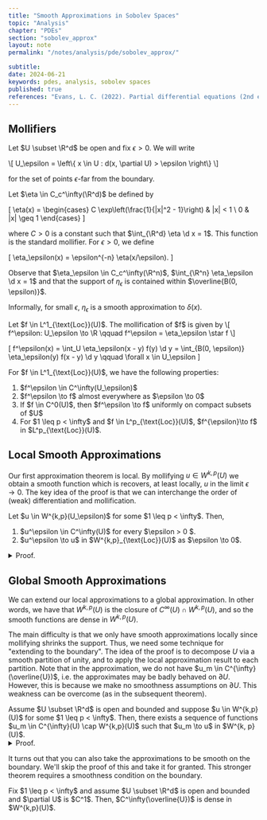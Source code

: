 ```yaml
---
title: "Smooth Approximations in Sobolev Spaces"
topic: "Analysis"
chapter: "PDEs"
section: "sobolev_approx"
layout: note
permalink: "/notes/analysis/pde/sobolev_approx/"

subtitle:
date: 2024-06-21
keywords: pdes, analysis, sobolev spaces
published: true
references: "Evans, L. C. (2022). Partial differential equations (2nd ed.).; "
---
```


## Mollifiers

Let $U \subset \R^d$ be open and fix $\epsilon > 0$. We will write

\\[
U_\epsilon = \left\\{ x \in U : d(x, \partial U) > \epsilon \right\\}
\\]

for the set of points $\epsilon$-far from the boundary.

<div class='definition' name='Standard Mollifier'>
Let $\eta \in C_c^\infty(\R^d)$ be defined by

\[
\eta(x) = \begin{cases}
	   C \exp\left(\frac{1}{|x|^2 - 1}\right) & |x| < 1 \\
	   0 & |x| \geq 1
\end{cases}
\]

where $C>0$ is a constant such that $\int_{\R^d} \eta \d x = 1$. This function is the standard mollifier. For $\epsilon > 0$, we define

\[
\eta_\epsilon(x) = \epsilon^{-n} \eta(x/\epsilon).
\]

Observe that $\eta_\epsilon \in C_c^\infty(\R^n)$, $\int_{\R^n} \eta_\epsilon \d x = 1$ and that the support of $\eta_\epsilon$ is contained within $\overline{B(0, \epsilon)}$. 
</div>

Informally, for small $\epsilon$, $\eta_\epsilon$ is a smooth approximation to $\delta(x)$. 

<div class='definition' name='Mollification'>
Let $f \in L^1_{\text{Loc}}(U)$. The mollification of $f$ is given by
\[
f^\epsilon: U_\epsilon \to \R \qquad f^\epsilon = \eta_\epsilon \star f
\]

\[
f^\epsilon(x) = \int_U \eta_\epsilon(x - y) f(y) \d y = \int_{B(0, \epsilon)} \eta_\epsilon(y) f(x - y) \d y \qquad \forall x \in U_\epsilon
\]
</div>

<div class='theorem' name='Properties of Mollifiers'>
For $f \in L^1_{\text{Loc}}(U)$, we have the following properties:
<ol>
<li> $f^\epsilon \in C^\infty(U_\epsilon)$ </li>
<li> $f^\epsilon \to f$ almost everywhere as $\epsilon \to 0$ </li>
<li> If $f \in C^0(U)$, then $f^\epsilon \to f$ uniformly on compact subsets of $U$ </li>
<li> For $1 \leq p < \infty$ and $f \in L^p_{\text{Loc}}(U)$, $f^{\epsilon}\to f$ in $L^p_{\text{Loc}}(U)$.</li>
</ol>
</div>


## Local Smooth Approximations

Our first approximation theorem is local. By mollifying $u \in W^{k,p}(U)$ we obtain a smooth function which is recovers, at least locally, $u$ in the limit $\epsilon \to 0$. The key idea of the proof is that we can interchange the order of (weak) differentiation and mollification. 

<div class='theorem' name='Local Smooth Approximation'>
Let $u \in W^{k,p}(U_\epsilon)$ for some $1 \leq p < \infty$. Then,
<ol>
<li> $u^\epsilon \in C^\infty(U)$ for every $\epsilon > 0 $. </li>
<li> $u^\epsilon \to u$ in $W^{k,p}_{\text{Loc}}(U)$ as $\epsilon \to 0$. </li>
</ol>
</div>
<details class="proof">
<summary> Proof. </summary>
The first claim is immediate as a property of mollification. For the second claim, we first show that for $|\alpha| \leq k$, 
\[
D^{\alpha} u^\epsilon = \eta_\epsilon \star D^\alpha u \qquad \text{in } \; U_\epsilon
\]

i.e. the ordinary derivative of the smooth function $u^\epsilon$ is the same as mollifying the weak derivative $D^\alpha u$. Indeed, for $x \in U_\epsilon$, we have by ordinary differentiation

\[
\begin{aligned}
D_x^\alpha u^\epsilon(x) &= D_x^\alpha \int_U \eta_\epsilon(x-y) u(y) \d y \\
&= \int_U D_x^\alpha \eta_\epsilon(x - y) u(y) \d y \\
&= (-1)^{|\alpha|} \int_U D_y^\alpha \eta_\epsilon(x - y) u (y) \d y.
\end{aligned}
\]

Now, since $\varphi(y) = \eta_\epsilon(x - y) \in C_c^\infty(U)$, we may weakly differentiate $u$ to obtain

\[
= (-1)^{2 |\alpha|} \int D^\alpha u(y) \eta_\epsilon(x - y) \d y = [\eta_\epsilon \star u](x).
\]

To complete the proof, we now fix $V \Subset U$ open. By Theorem 1,

\[
D^\alpha u^\epsilon = \eta_\epsilon \star u \to D^\alpha u
\]
in $L^p(V)$ as $\epsilon \to 0$. Since this holds for every $|\alpha| \leq k$ and open $V \Subset U$ we see that $u^\epsilon \to u$ in $W_{\text{Loc}}^{k,p}(U)$. 
</details>

## Global Smooth Approximations

We can extend our local approximations to a global approximation. In other words, we have that $W^{k,p}(U)$ is the closure of $C^\infty(U) \cap W^{k,p}(U)$, and so the smooth functions are dense in $W^{k,p}(U)$. 

The main difficulty is that we only have smooth approximations locally since mollifying shrinks the support. Thus, we need some technique for "extending to the boundary". The idea of the proof is to decompose $U$ via a smooth partition of unity, and to apply the local approximation result to each partition. Note that in the approximation, we do not have $u_m \in C^{\infty}(\overline{U})$, i.e. the approximates may be badly behaved on $\partial U$. However, this is because we make no smoothness assumptions on $\partial U$. This weakness can be overcome (as in the subsequent theorem). 

<div class='theorem' name='Global Smooth Approximation (Meyers-Serrin 1964)'>
Assume $U \subset \R^d$ is open and bounded and suppose $u \in W^{k,p}(U)$ for some $1 \leq p < \infty$. Then, there exists a sequence of functions $u_m \in C^{\infty}(U) \cap W^{k,p}(U)$ such that $u_m \to u$ in $W^{k, p}(U)$. 
</div>
<details class="proof">
<summary> Proof. </summary>
Let 

\[
U_i = \{x \in U : d(x, \partial U) > 1/i\} \qquad i = 1, 2, \dots
\]

and $V_i = U_{i+3} \setminus \overline{U}_{i+1}$. Note the $V_i$'s are open and we can choose $V_0 \Subset U$ such that $U = \bigcup_{i=0}^\infty V_i$. Pick a smooth partition of unity $\{ \zeta_i \}_{i=0}^\infty$ that is subordinate to $\{ V_i \}_{i=0}^\infty$, i.e. satisfying

\[
0 \leq \zeta_i \leq 1 \qquad \zeta_i \in C_c^\infty(V_i) \qquad \sum_{i=0}^\infty \zeta_i = 1 \quad \text{on } U.
\]

Fix $\delta > 0$ and set $W_i = U_{i+4} \setminus \overline{U}_i \supset V_i$ for $i = 1, 2, \dots$. For fixed $\epsilon_i > 0$, let $u^i = \eta_{\epsilon_i} \star (\zeta_i u)$. Observe that $\zeta_i u \in W^{k,p}(U)$ and that $\zeta_i u$ is supported on $V_i$. 

<br><br>

Observe that $u^i \to \zeta_i u$ in $W^{k,p}_{\text{Loc}}(U)$ as $\epsilon_i \to 0$. In other words, for any $Z \Subset U$, $\norm{u^i - \zeta_i u}_{W^{k,p}(Z)} \to 0$ as $\epsilon_i \to 0$. 

 If the support of $\zeta_i u$ and $u^i$ are contained in a compactly contained set $Z \Subset U$, then we can conclude $\norm{u^i - \zeta_i u}_{W^{k,p}(U)} \to 0$ as well. Although $\zeta_i u$ is supported on $V_i$, $u^i$ may not be (as it is supported on $B(0, \epsilon_i) + V_i$). However, for $\epsilon_i$ sufficiently small, both are supported on $W_i \supset V_i$ and we thus may conclude that
 
 \[
 \norm{u^i - \zeta_i u}_{W^{k,p}(U)} \leq \frac{\delta}{2^{i+1}} \qquad i = 0, 1, \dots
 \]
 
 for $\epsilon_i$ sufficently small.
 
<br><br>

Now, set $v = \sum_{i=0}^\infty u^i$. Observe that for any open $V \Subset U$, only finitely many terms in this sum are nonzero, and each is smooth, so $v \in C^\infty(U)$. As $u = \sum_{i=0}^\infty \zeta_i u$ (and again, only finitely many terms appear for $V \Subset U$), we have for every $V \Subset U$ that
\[
\norm{v - u}_{W^{k^p}(V)} \leq \delta.
\]

Taking the supremum over $V \Subset U$ we see $\norm{v - u}_{W^{k,p}(U)} \leq \delta$. 
</details>

It turns out that you can also take the approximations to be smooth on the boundary. We'll skip the proof of this and take it for granted. This stronger theorem requires a smoothness condition on the boundary. 

<div class='theorem' name='Smooth Approximation 2'>
Fix $1 \leq p < \infty$ and assume $U \subset \R^d$ is open and bounded and $\partial U$ is $C^1$. Then, $C^\infty(\overline{U})$ is dense in $W^{k,p}(U)$.
</div>






